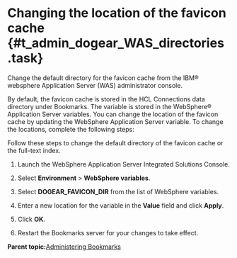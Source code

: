# Changing the location of the favicon cache {#t_admin_dogear_WAS_directories .task}

Change the default directory for the favicon cache from the IBM® websphere Application Server \(WAS\) administrator console.

By default, the favicon cache is stored in the HCL Connections data directory under Bookmarks. The variable is stored in the WebSphere® Application Server variables. You can change the location of the favicon cache by updating the WebSphere Application Server variable. To change the locations, complete the following steps:

Follow these steps to change the default directory of the favicon cache or the full-text index.

1.  Launch the WebSphere Application Server Integrated Solutions Console.

2.  Select **Environment** \> **WebSphere variables**.

3.  Select **DOGEAR\_FAVICON\_DIR** from the list of WebSphere variables.

4.  Enter a new location for the variable in the **Value** field and click **Apply**.

5.  Click **OK**.

6.  Restart the Bookmarks server for your changes to take effect.


**Parent topic:**[Administering Bookmarks](../admin/c_admin_dogerar_intro.md)

